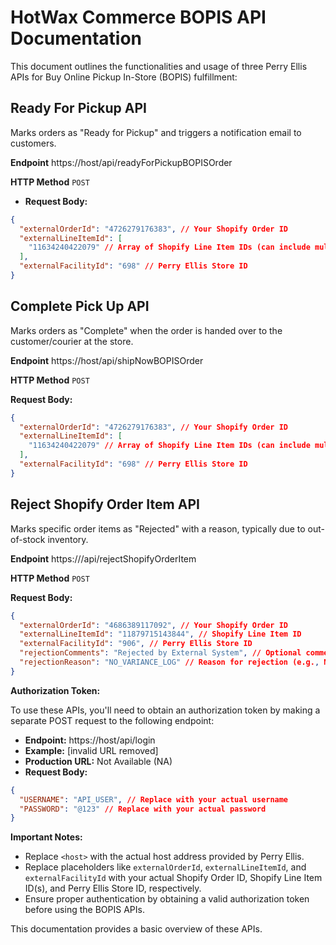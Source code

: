 # HotWax Commerce BOPIS API Documentation

This document outlines the functionalities and usage of three Perry Ellis APIs for Buy Online Pickup In-Store (BOPIS) fulfillment:

## Ready For Pickup API

Marks orders as "Ready for Pickup" and triggers a notification email to customers.

**Endpoint** 
https://host/api/readyForPickupBOPISOrder

**HTTP Method** 
`POST`

* **Request Body:**

```json
{
  "externalOrderId": "4726279176383", // Your Shopify Order ID
  "externalLineItemId": [
    "11634240422079" // Array of Shopify Line Item IDs (can include multiple)
  ],
  "externalFacilityId": "698" // Perry Ellis Store ID
}
```

## Complete Pick Up API

Marks orders as "Complete" when the order is handed over to the customer/courier at the store.

**Endpoint** 
https://host/api/shipNowBOPISOrder

**HTTP Method** 
`POST`

**Request Body:**

```json
{
  "externalOrderId": "4726279176383", // Your Shopify Order ID
  "externalLineItemId": [
    "11634240422079" // Array of Shopify Line Item IDs (can include multiple)
  ],
  "externalFacilityId": "698" // Perry Ellis Store ID
}
```

## Reject Shopify Order Item API

Marks specific order items as "Rejected" with a reason, typically due to out-of-stock inventory.

**Endpoint** 
https://<host>/api/rejectShopifyOrderItem

**HTTP Method** 
`POST`

**Request Body:**

```json
{
  "externalOrderId": "4686389117092", // Your Shopify Order ID
  "externalLineItemId": "11879715143844", // Shopify Line Item ID
  "externalFacilityId": "906", // Perry Ellis Store ID
  "rejectionComments": "Rejected by External System", // Optional comment for rejection reason
  "rejectionReason": "NO_VARIANCE_LOG" // Reason for rejection (e.g., NO_VARIANCE_LOG)
}
```

**Authorization Token:**

To use these APIs, you'll need to obtain an authorization token by making a separate POST request to the following endpoint:

* **Endpoint:** https://host/api/login
* **Example:** [invalid URL removed]
* **Production URL:** Not Available (NA)
* **Request Body:**

```json
{
  "USERNAME": "API_USER", // Replace with your actual username
  "PASSWORD": "@123" // Replace with your actual password
}
```

**Important Notes:**

* Replace `<host>` with the actual host address provided by Perry Ellis.
* Replace placeholders like `externalOrderId`, `externalLineItemId`, and `externalFacilityId` with your actual Shopify Order ID, Shopify Line Item ID(s), and Perry Ellis Store ID, respectively.
* Ensure proper authentication by obtaining a valid authorization token before using the BOPIS APIs.

This documentation provides a basic overview of these APIs. 